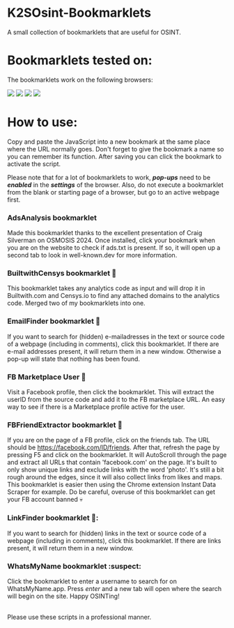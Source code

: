 # K2SOsint-Bookmarklets
A small collection of bookmarklets that are useful for OSINT.

# Bookmarklets tested on:
The bookmarklets work on the following browsers:
<p float="left">
<img src="https://img.shields.io/badge/Brave-FF7139?style=for-the-badge&logo=Brave&logoColor=white">
<img src="https://img.shields.io/badge/Google_chrome-4285F4?style=for-the-badge&logo=Google-chrome&logoColor=white">
<img src="https://img.shields.io/badge/Firefox_Browser-FF7139?style=for-the-badge&logo=Firefox-Browser&logoColor=white">
<img src="https://img.shields.io/badge/Microsoft_Edge-0078D7?style=for-the-badge&logo=Microsoft-edge&logoColor=white">
<br>
  
# How to use:
Copy and paste the JavaScript into a new bookmark at the same place where the URL normally goes. Don't forget to give the bookmark a name so you can remember its function. After saving you can click the bookmark to activate the script. 

Please note that for a lot of bookmarklets to work, ***pop-ups*** need to be ***enabled*** in the ***settings*** of the browser. Also, do not execute a bookmarklet from the blank or starting page of a browser, but go to an active webpage first.

### AdsAnalysis bookmarklet 
Made this bookmarklet thanks to the excellent presentation of Craig Silverman on OSMOSIS 2024. Once installed, click your bookmark when you are on the website to check if ads.txt is present. If so, it will open up a second tab to look in well-known.dev for more information.

### BuiltwithCensys bookmarklet 🔮
This bookmarklet takes any analytics code as input and will drop it in Builtwith.com and Censys.io to find any attached domains to the analytics code. Merged two of my bookmarklets into one.

### EmailFinder bookmarklet :e-mail:
If you want to search for (hidden) e-mailadresses in the text or source code of a webpage (including in comments), click this bookmarklet. If there are e-mail addresses present, it will return them in a new window. Otherwise a pop-up will state that nothing has been found. 

### FB Marketplace User 🤑
Visit a Facebook profile, then click the bookmarklet. This will extract the userID from the source code and add it to the FB marketplace URL. An easy way to see if there is a Marketplace profile active for the user.
### FBFriendExtractor bookmarklet :iphone:
If you are on the page of a FB profile, click on the friends tab. The URL should be https://facebook.com/ID/friends. After that, refresh the page by pressing F5 and click on the bookmarklet. It will AutoScroll through the page and extract all URLs that contain 'facebook.com' on the page. It's built to only show unique links and exclude links with the word 'photo'. It's still a bit rough around the edges, since it will also collect links from likes and maps. This bookmarklet is easier then using the Chrome extension Instant Data Scraper for example. Do be careful, overuse of this bookmarklet can get your FB account banned :skull:

### LinkFinder bookmarklet 🔗:
If you want to search for (hidden) links in the text or source code of a webpage (including in comments), click this bookmarklet. If there are links present, it will return them in a new window.

### WhatsMyName bookmarklet :suspect:
Click the bookmarklet to enter a username to search for on WhatsMyName.app. Press *enter* and a new tab will open where the search will begin on the site. Happy OSINTing!

<br>  
Please use these scripts in a professional manner.
